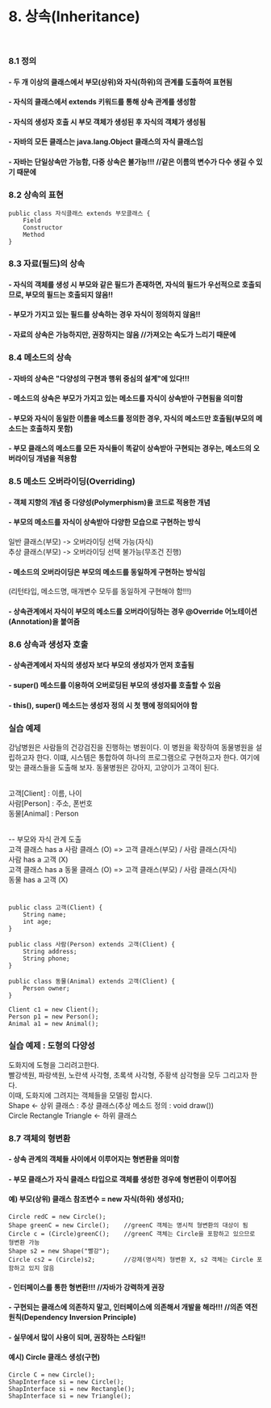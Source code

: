 # 8. 상속(Inheritance)<br><br>

### 8.1 정의 
#### - 두 개 이상의 클래스에서 부모(상위)와 자식(하위)의 관계를 도출하여 표현됨
#### - 자식의 클래스에서 extends 키워드를 통해 상속 관계를 생성함
#### - 자식의 생성자 호출 시 부모 객체가 생성된 후 자식의 객체가 생성됨
#### - 자바의 모든 클래스는 java.lang.Object 클래스의 자식 클래스임
#### - 자바는 단일상속만 가능함, 다중 상속은 불가능!!! 	//같은 이름의 변수가 다수 생길 수 있기 때문에

### 8.2 상속의 표현
	public class 자식클래스 extends 부모클래스 {
		Field
		Constructor
		Method
	}

### 8.3 자료(필드)의 상속
#### - 자식의 객체를 생성 시 부모와 같은 필드가 존재하면, 자식의 필드가 우선적으로 호출되므로, 부모의 필드는 호출되지 않음!!
#### - 부모가 가지고 있는 필드를 상속하는 경우 자식이 정의하지 않음!!
#### - 자료의 상속은 가능하지만, 권장하지는 않음 	//가져오는 속도가 느리기 때문에

### 8.4 메소드의 상속
#### - 자바의 상속은 "다양성의 구현과 행위 중심의 설계"에 있다!!!
#### - 메소드의 상속은 부모가 가지고 있는 메소드를 자식이 상속받아 구현됨을 의미함
#### - 부모와 자식이 동일한 이름을 메소드를 정의한 경우, 자식의 메소드만 호출됨(부모의 메소드는 호출하지 못함)
#### - 부모 클래스의 메소드를 모든 자식들이 똑같이 상속받아 구현되는 경우는, 메소드의 오버라이딩 개념을 적용함

### 8.5 메소드 오버라이딩(Overriding)
#### - 객체 지향의 개념 중 다양성(Polymerphism)을 코드로 적용한 개념
#### - 부모의 메소드를 자식이 상속받아 다양한 모습으로 구현하는 방식
  일반 클래스(부모) -> 오버라이딩 선택 가능(자식)<br>
  추상 클래스(부모) -> 오버라이딩 선택 불가능(무조건 진행)<br>
#### - 메소드의 오버라이딩은 부모의 메소드를 동일하게 구현하는 방식임
  (리턴타입, 메소드명, 매개변수 모두를 동일하게 구현해야 함!!!)
#### - 상속관계에서 자식이 부모의 메소드를 오버라이딩하는 경우 @Override 어노테이션(Annotation)을 붙여줌

### 8.6 상속과 생성자 호출
#### - 상속관계에서 자식의 생성자 보다 부모의 생성자가 먼저 호출됨
#### - super() 메소드를 이용하여 오버로딩된 부모의 생성자를 호출할 수 있음
#### - this(), super() 메소드는 생성자 정의 시 첫 행에 정의되어야 함


### 실습 예제
강남병원은 사람들의 건강검진을 진행하는 병원이다. 이 병원을 확장하여 동물병원을
설립하고자 한다. 이떄, 시스템은 통합하여 하나의 프로그램으로 구현하고자 한다.
여기에 맞는 클래스들을 도출해 보자. 동물병원은 강아지, 고양이가 고객이 된다. <br><br>

고객[Client] : 이름, 나이<br>
사람[Person] : 주소, 폰번호<br>
동물[Animal] : Person<br><br>

-- 부모와 자식 관계 도출<br>
고객 클래스 has a 사람 클래스 (O) => 고객 클래스(부모) / 사람 클래스(자식)<br>
사람 has a 고객 (X) <br>
고객 클래스 has a 동물 클래스 (O) => 고객 클래스(부모) / 사람 클래스(자식)<br>
동물 has a 고객 (X) <br>
<br>
#### 
	public class 고객(Client) {
		String name;
		int age;
	}

	public class 사람(Person) extends 고객(Client) {
		String address;
		String phone;
	}

	public class 동물(Animal) extends 고객(Client) {
		Person owner;
	}

	Client c1 = new Client();
	Person p1 = new Person();
	Animal a1 = new Animal();


### 실습 예제 : 도형의 다양성
도화지에 도형을 그리려고한다.<br>
빨강색원, 파랑색원, 노란색 사각형, 초록색 사각형, 주황색 삼각형을 모두 그리고자 한다.<br>
이때, 도화지에 그려지는 객체들을 모델링 합시다.<br>
Shape <- 상위 클래스 : 추상 클래스(추상 메소드 정의 : void draw())<br>
Circle Rectangle Triangle <- 하위 클래스<br>

### 8.7 객체의 형변환
#### - 상속 관계의 객체들 사이에서 이루어지는 형변환을 의미함
#### - 부모 클래스가 자식 클래스 타입으로 객체를 생성한 경우에 형변환이 이루어짐
#### 예) 부모(상위) 클래스 참조변수 = new 자식(하위) 생성자();
	Circle redC = new Circle();
	Shape greenC = new Circle(); 	//greenC 객체는 명시적 형변환의 대상이 됨
	Circle c = (Circle)greenC();	//greenC 객체는 Circle을 포함하고 있으므로 형변환 가능
	Shape s2 = new Shape("빨강");
	Circle cs2 = (Circle)s2;		//강제(명시적) 형변환 X, s2 객체는 Circle 포함하고 있지 않음

#### - 인터페이스를 통한 형변환!!! 	//자바가 강력하게 권장
#### - 구현되는 클래스에 의존하지 말고, 인터페이스에 의존해서 개발을 해라!!! 	//의존 역전 원칙(Dependency Inversion Principle)
#### - 실무에서 많이 사용이 되며, 권장하는 스타일!!
#### 예시) Circle 클래스 생성(구현)
	Circle C = new Circle();
	ShapInterface si = new Circle();
	ShapInterface si = new Rectangle();
	ShapInterface si = new Triangle();







